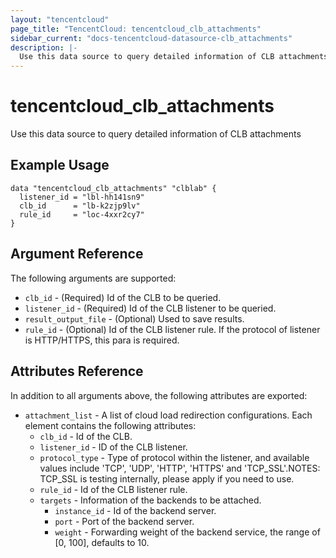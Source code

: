 ```yaml
---
layout: "tencentcloud"
page_title: "TencentCloud: tencentcloud_clb_attachments"
sidebar_current: "docs-tencentcloud-datasource-clb_attachments"
description: |-
  Use this data source to query detailed information of CLB attachments
---
```


# tencentcloud_clb_attachments

Use this data source to query detailed information of CLB attachments

## Example Usage

```hcl
data "tencentcloud_clb_attachments" "clblab" {
  listener_id = "lbl-hh141sn9"
  clb_id      = "lb-k2zjp9lv"
  rule_id     = "loc-4xxr2cy7"
}
```

## Argument Reference

The following arguments are supported:

* `clb_id` - (Required) Id of the CLB to be queried.
* `listener_id` - (Required) Id of the CLB listener to be queried.
* `result_output_file` - (Optional) Used to save results.
* `rule_id` - (Optional) Id of the CLB listener rule. If the protocol of listener is HTTP/HTTPS, this para is required.

## Attributes Reference

In addition to all arguments above, the following attributes are exported:

* `attachment_list` - A list of cloud load redirection configurations. Each element contains the following attributes:
  * `clb_id` - Id of the CLB.
  * `listener_id` - ID of the CLB listener.
  * `protocol_type` - Type of protocol within the listener, and available values include 'TCP', 'UDP', 'HTTP', 'HTTPS' and 'TCP_SSL'.NOTES: TCP_SSL is testing internally, please apply if you need to use.
  * `rule_id` - Id of the CLB listener rule.
  * `targets` - Information of the backends to be attached.
    * `instance_id` - Id of the backend server.
    * `port` - Port of the backend server.
    * `weight` -  Forwarding weight of the backend service, the range of [0, 100], defaults to 10.


